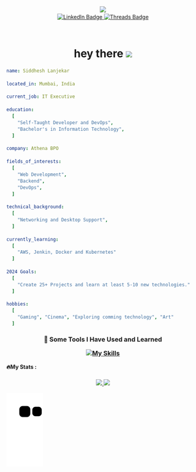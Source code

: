 <div id="header" align="center">
  <img src="https://media.giphy.com/media/M9gbBd9nbDrOTu1Mqx/giphy.gif" width="100"/>
</div>

<div id="badges" align="center">
  <a href="https://www.linkedin.com/in/siddhesh-lanjekar-6915b8218?utm_source=share&utm_campaign=share_via&utm_content=profile&utm_medium=android_app">
    <img src="https://img.shields.io/badge/LinkedIn-blue?style=for-the-badge&logo=linkedin&logoColor=white" alt="LinkedIn Badge"/>
  </a>
  <a href="https://www.threads.net/@03_siddhu_2001">
    <img src="https://img.shields.io/badge/@Threads-black?style=for-the-badge&logo=@&logoColor=white" alt="Threads Badge"/>
  </a>
</div>

<p align="center">
<img src="https://komarev.com/ghpvc/?username=lanjekarsiddhesh&style=flat-square&color=blue" alt=""/>
</p>

<h1 align="center">
  hey there
  <img src="https://media.giphy.com/media/hvRJCLFzcasrR4ia7z/giphy.gif" width="30px"/>
</h1>

```yaml
name: Siddhesh Lanjekar

located_in: Mumbai, India

current_job: IT Executive

education:
  [
    "Self-Taught Developer and DevOps",
    "Bachelor's in Information Technology",
  ]

company: Athena BPO

fields_of_interests:
  [
    "Web Development",
    "Backend",
    "DevOps",
  ]

technical_background:
  [
    "Networking and Desktop Support",
  ]
  
currently_learning: 
  [
    "AWS, Jenkin, Docker and Kubernetes"
  ]

2024 Goals: 
  [
    "Create 25+ Projects and learn at least 5-10 new technologies."
  ]

hobbies: 
  [
    "Gaming", "Cinema", "Exploring comming technology", "Art"
  ]

```


<!--
**lanjekarsiddhesh/lanjekarsiddhesh** is a ✨ _special_ ✨ repository because its `README.md` (this file) appears on your GitHub profile.

Here are some ideas to get you started:

- 🔭 I’m currently working on ...
- 🌱 I’m currently learning ...
- 👯 I’m looking to collaborate on ...
- 🤔 I’m looking for help with ...
- 💬 Ask me about ...
- 📫 How to reach me: ...
- 😄 Pronouns: ...
- ⚡ Fun fact: ...
[![Top Langs](https://github-readme-stats.vercel.app/api/top-langs/?username=lanjekarsiddhesh)](https://github.com/anuraghazra/github-readme-stats) 
-->

<h3 align="center">🚀 Some Tools I Have Used and Learned

[![My Skills](https://skillicons.dev/icons?i=python,django,mysql,aws,linux,windows,git,jenkins,docker,kubernetes,js,html,css,vscode,eclipse,bash,wasm%29)](https://skillicons.dev/icons?i=python,django,mysql,aws,linux,windows.git,jenkins,docker,kubernetes,js,html,css,vscode,eclipse,bash,wasm%29)
</h3>

<!--
### :fire: My Stats :

[![GitHub Streak](http://github-readme-streak-stats.herokuapp.com?user=lanjekarsiddhesh&theme=dark&background=000000)](https://git.io/streak-stats) [![Top Langs](https://github-readme-stats.vercel.app/api/top-langs/?username=lanjekarsiddhesh&layout=compact&theme=vision-friendly-dark)](https://github.com/anuraghazra/github-readme-stats)
-->
<b>🔥My Stats :</b>
<h3 align="center">
  <!-- GitHub Streak -->
  <a href="https://git.io/streak-stats">
    <img src="http://github-readme-streak-stats.herokuapp.com?user=lanjekarsiddhesh&theme=dark&background=000000" />
  </a>
  <!-- Top Langs -->
  <a href="https://github.com/anuraghazra/github-readme-stats">
    <img src="https://github-readme-stats.vercel.app/api/top-langs/?username=lanjekarsiddhesh&layout=compact&theme=vision-friendly-dark" />
  </a>
</h3>

![Snake animation](https://github.com/lanjekarsiddhesh/lanjekarsiddhesh/blob/output/github-contribution-grid-snake.svg)






